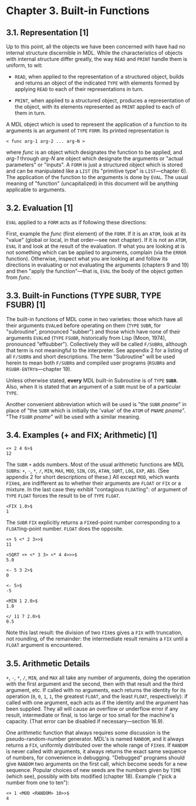 # Chapter 3. Built-in Functions

## 3.1. Representation [1]

Up to this point, all the objects we have been concerned with have had 
no internal structure discernible in MDL. While the characteristics of 
objects with internal structure differ greatly, the way `READ` and 
`PRINT` handle them is uniform, to wit:

* `READ`, when applied to the representation of a structured object, 
builds and returns an object of the indicated `TYPE` with elements 
formed by applying `READ` to each of their representations in turn.

* `PRINT`, when applied to a structured object, produces a 
representation of the object, with its elements represented as `PRINT` 
applied to each of them in turn.

A MDL object which is used to represent the application of a function 
to its arguments is an argument of `TYPE` `FORM`. Its printed 
representation is

```no-highlight
< func arg-1 arg-2 ... arg-N >
```

where *func* is an object which designates the function to be applied, 
and *arg-1* through *arg-N* are object which designate the arguments 
or "actual parameters" or "inputs". A `FORM` is just a structured 
object which is stored and can be manipulated like a `LIST` (its 
"primitive type" is `LIST`—chapter 6). The application of the function 
to the arguments is done by `EVAL`. The usual meaning of "function" 
(uncapitalized) in this document will be anything applicable to 
arguments.

## 3.2. Evaluation [1]

`EVAL` applied to a `FORM` acts as if following these directions:

First, example the *func* (first element) of the `FORM`. If it is an 
`ATOM`, look at its "value" (global or local, in that order—see next 
chapter). If it is not an `ATOM`, `EVAL` it and look at the result of 
the evaluation. If what you are looking at is not something which can 
be applied to arguments, complain (via the `ERROR` function). 
Otherwise, inspect what you are looking at and follow its directions 
in evaluating or not evaluating the arguments (chapters 9 and 19) and 
then "apply the function"—that is, `EVAL` the body of the object 
gotten from *func*.

## 3.3. Built-in Functions (TYPE SUBR, TYPE FSUBR) [1]

The built-in functions of MDL come in two varieties: those which have 
all their arguments `EVAL`ed before operating on them (`TYPE` `SUBR`, 
for "subroutine", pronounced "subber") and those which have none of 
their arguments `EVAL`ed (`TYPE` `FSUBR`, historically from Lisp 
(Moon, 1974), pronounced "effsubber"). Collectively they will be 
called `F/SUBR`s, although that term is not meaningful to the 
interpreter. See appendix 2 for a listing of all `F/SUBR`s and short 
descriptions. The term "Subroutine" will be used herein to mean both 
`F/SUBR`s and compiled user programs (`RSUBR`s and 
`RSUBR-ENTRY`s—chapter 19).

Unless otherwise stated, **every** MDL built-in Subroutine is of 
`TYPE` **`SUBR`**. Also, when it is stated that an argument of a 
`SUBR` must be of a particular `TYPE`.

Another convenient abbreviation which will be used is "the `SUBR` 
*pname*" in place of "the `SUBR` which is initially the 'value' of the 
`ATOM` of `PNAME` *pname*". "The `FSUBR` *pname*" will be used with a 
similar meaning.

## 3.4. Examples (+ and FIX; Arithmetic) [1]

```no-highlight
<+ 2 4 6>$
12
```

The `SUBR` `+` adds numbers. Most of the usual arithmetic functions 
are MDL `SUBR`s: `+`, `-`, `*`, `/`, `MIN`, `MAX`, `MOD`, `SIN`, 
`COS`, `ATAN`, `SQRT`, `LOG`, `EXP`, `ABS`. (See appendix 2 for short 
descriptions of these.) All except `MOD`, which wants `FIX`es, are 
indifferent as to whether their arguments are `FLOAT` or `FIX` or a 
mixture. In the last case they exhibit "contagious `FLOAT`ing": of 
argument of `TYPE` `FLOAT` forces the result to be of `TYPE` `FLOAT`.

```no-highlight
<FIX 1.0>$
1
```

The `SUBR` `FIX` explicitly returns a `FIX`ed-point number 
corresponding to a `FLOAT`ing-point number. `FLOAT` does the opposite.

```no-highlight
<+ 5 <* 2 3>>$
11

<SQRT <+ <* 3 3> <* 4 4>>>$
5.0

<- 5 3 2>$
0

<- 5>$
-5

<MIN 1 2.0>$
1.0

</ 11 7 2.0>$
0.5
```

Note this last result: the division of two `FIX`es gives a `FIX` with 
truncation, not rounding, of the remainder: the intermediate result 
remains a `FIX` until a `FLOAT` argument is encountered.

## 3.5. Arithmetic Details

`+`, `-`, `*`, `/`, `MIN`, and `MAX` all take any number of arguments, 
doing the operation with the first argument and the second, then with 
that result and the third argument, etc. If called with no arguments, 
each returns the identity for its operation (`0`, `0`, `1`, `1`, the 
greatest `FLOAT`, and the least `FLOAT`, respectively): if called with 
one argument, each acts as if the identity and the argument has been 
supplied. They all will cause an overflow or underflow error if any 
result, intermediate or final, is too large or too small for the 
machine's capacity. (That error can be disabled if necessary—section 
16.9).

One arithmetic function that always requires some discussion is the pseudo-random-number generator. MDL's is named `RANDOM`, and it always returns a `FIX`, uniformly distributed over the whole range of `FIX`es. If `RANDOM` is never called with arguments, it always returns the exact same sequence of numbers, for convenience in debugging. "Debugged" programs should give `RANDOM` two arguments on the first call, which become seeds for a new sequence. Popular choices of new seeds are the numbers given by `TIME` (which see), possibly with bits modified (chapter 18). Example ("pick a number from one to ten"):

```no-highlight
<+ 1 <MOD <RANDOM> 10>>$
4
```
